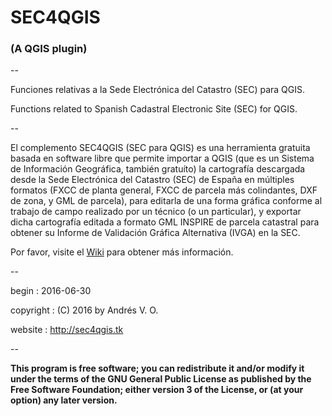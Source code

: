 # SEC4QGIS
### (A QGIS plugin)
--

Funciones relativas a la Sede Electrónica del Catastro (SEC) para QGIS.

Functions related to Spanish Cadastral Electronic Site (SEC) for QGIS.

--

El complemento SEC4QGIS (SEC para QGIS) es una herramienta gratuita basada en software libre que permite importar a QGIS (que es un Sistema de Información Geográfica, también gratuíto) la cartografía descargada desde la Sede Electrónica del Catastro (SEC) de España en múltiples formatos (FXCC de planta general, FXCC de parcela más colindantes, DXF de zona, y GML de parcela), para editarla de una forma gráfica conforme al trabajo de campo realizado por un técnico (o un particular), y exportar dicha cartografía editada a formato GML INSPIRE de parcela catastral para obtener su Informe de Validación Gráfica Alternativa (IVGA) en la SEC.

Por favor, visite el [Wiki](https://github.com/yeahmike/sec4qgis/wiki) para obtener más información.

--

begin                : 2016-06-30

copyright            : (C) 2016 by Andrés V. O.

website              : http://sec4qgis.tk

--

**This program is free software; you can redistribute it and/or modify it under the terms of the GNU General Public License as published by the Free Software Foundation; either version 3 of the License, or (at your option) any later version.**
